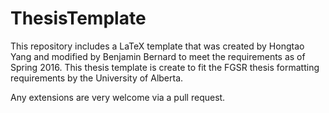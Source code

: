 # ThesisTemplate

This repository includes a LaTeX template that was created by Hongtao Yang and 
modified by Benjamin Bernard to meet the requirements as of Spring 2016.
This thesis template is create to fit the FGSR thesis formatting requirements
by the University of Alberta.

Any extensions are very welcome via a pull request.
